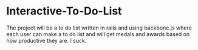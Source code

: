 Interactive-To-Do-List
======================

The project will be a to do list written in rails and using backbone.js where each user can make a to do list and will get medals and awards based on how productive they are. I suck.